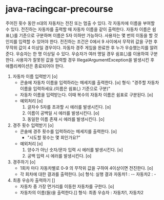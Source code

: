 # java-racingcar-precourse

주어진 횟수 동안 n대의 자동차는 전진 또는 멈출 수 있다.
각 자동차에 이름을 부여할 수 있다. 전진하는 자동차를 출력할 때 자동차 이름을 같이 출력한다.
자동차 이름은 쉼표(,)를 기준으로 구분하며 이름은 5자 이하만 가능하다.
사용자는 몇 번의 이동을 할 것인지를 입력할 수 있어야 한다.
전진하는 조건은 0에서 9 사이에서 무작위 값을 구한 후 무작위 값이 4 이상일 경우이다.
자동차 경주 게임을 완료한 후 누가 우승했는지를 알려준다. 우승자는 한 명 이상일 수 있다.
우승자가 여러 명일 경우 쉼표(,)를 이용하여 구분한다.
사용자가 잘못된 값을 입력할 경우 IllegalArgumentException을 발생시킨 후 애플리케이션은 종료되어야 한다.

1. 자동차 이름 입력받기 [o]
   - 콘솔에 자동차 이름을 입력하라는 메세지를 출력한다. [o]
     형식: "경주할 자동차 이름을 입력하세요.(이름은 쉼표(,) 기준으로 구분)"
   - 자동차 이름을 입력받는다. 이때 복수의 자동차 이름은 쉼표로 구분된다. [o]
   - 예외처리 [o]
      1. 글자수 5자를 초과할 시 에러를 발생시킨다. [o]
      2. 이름이 공백일 시 에러를 발생시킨다. [o]
      3. 동일한 이름 존재 시 에러를 발생시킨다. [o] 
2. 경주 횟수 입력받기 [o]
   - 콘솔에 경주 횟수를 입력하라는 메세지를 출력한다. [o]  
     - "시도할 횟수는 몇 회인가요?"
   - 예외처리 [o]
     1. 양수가 아닌 숫자/문자 입력 시 에러를 발생시킨다. [o]
     2. 공백 입력 시 에러를 발생시킨다. [o]
3. 경주하기 [o]
   - 1회차 마다 자동차별로 0-9 의 무작위 값을 구하여 4이상이면 전진한다. [o]
   - 각 회차에 대한 결과를 출력한다. [o]
     형식:
       실행 결과
       자동차1 : --
       자동차2 : -
4. 최종 우승자 출력하기 []
   - 자동차 중 가장 먼거리를 이동한 자동차를 구한다. [o]
   - 자동차의 이름(들)을 출력한다.[]
     형식: 최종 우승자 : 자동차1, 자동차2